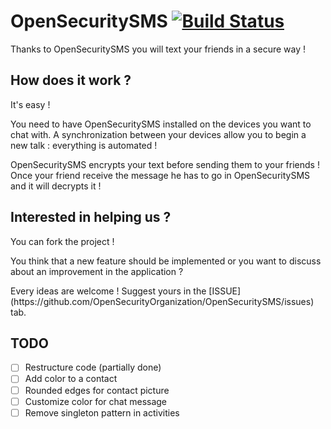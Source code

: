 # OpenSecuritySMS [![Build Status](https://travis-ci.org/OpenSecurityOrganization/OpenSecuritySMS.svg?branch=master)](https://travis-ci.org/OpenSecurityOrganization/OpenSecuritySMS)

Thanks to OpenSecuritySMS you will text your friends in a secure way !

How does it work ?
------------------
It's easy !
<p>You need to have OpenSecuritySMS installed on the devices you want to chat with. A synchronization between your devices allow you to begin a new talk : everything is automated !</p>
<p>OpenSecuritySMS encrypts your text before sending them to your friends ! Once your friend receive the message he has to go in OpenSecuritySMS and it will decrypts it !</p>

Interested in helping us ?
--------------------------
You can fork the project !
<p>You think that a new feature should be implemented or you want to discuss about an improvement in the application ?</p>
Every ideas are welcome ! Suggest yours in the [ISSUE](https://github.com/OpenSecurityOrganization/OpenSecuritySMS/issues) tab.

TODO
----
- [ ] Restructure code (partially done)
- [ ] Add color to a contact
- [ ] Rounded edges for contact picture
- [ ] Customize color for chat message
- [ ] Remove singleton pattern in activities
